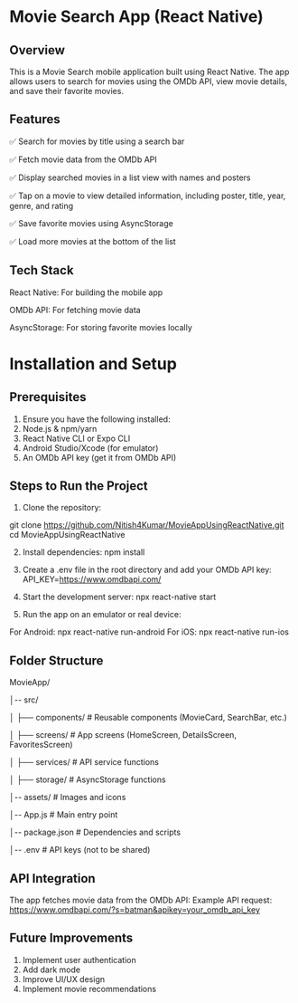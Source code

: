 # Movie Search App (React Native)

## Overview

This is a Movie Search mobile application built using React Native. The app allows users to search for movies using the OMDb API, view movie details, and save their favorite movies.

## Features

✅ Search for movies by title using a search bar

✅ Fetch movie data from the OMDb API

✅ Display searched movies in a list view with names and posters

✅ Tap on a movie to view detailed information, including poster, title, year, genre, and rating

✅ Save favorite movies using AsyncStorage

✅ Load more movies at the bottom of the list

## Tech Stack
React Native: For building the mobile app

OMDb API: For fetching movie data

AsyncStorage: For storing favorite movies locally

# Installation and Setup

## Prerequisites

1. Ensure you have the following installed:
2. Node.js & npm/yarn
3. React Native CLI or Expo CLI
4. Android Studio/Xcode (for emulator)
5. An OMDb API key (get it from OMDb API)

## Steps to Run the Project

1. Clone the repository:

git clone https://github.com/Nitish4Kumar/MovieAppUsingReactNative.git
cd MovieAppUsingReactNative

2. Install dependencies:
npm install  

3. Create a .env file in the root directory and add your OMDb API key:
API_KEY=https://www.omdbapi.com/

4. Start the development server:
npx react-native start

5. Run the app on an emulator or real device:

For Android:
npx react-native run-android
For iOS:
npx react-native run-ios

## Folder Structure

MovieApp/

│-- src/

│   ├── components/   # Reusable components (MovieCard, SearchBar, etc.)

│   ├── screens/      # App screens (HomeScreen, DetailsScreen, FavoritesScreen)

│   ├── services/     # API service functions

│   ├── storage/      # AsyncStorage functions

│-- assets/           # Images and icons

│-- App.js            # Main entry point

│-- package.json      # Dependencies and scripts

│-- .env              # API keys (not to be shared)

## API Integration

The app fetches movie data from the OMDb API:
Example API request:
https://www.omdbapi.com/?s=batman&apikey=your_omdb_api_key

## Future Improvements

1. Implement user authentication
2. Add dark mode
3. Improve UI/UX design
4. Implement movie recommendations
